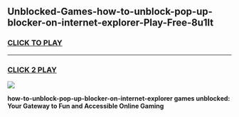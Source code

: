 
## Unblocked-Games-how-to-unblock-pop-up-blocker-on-internet-explorer-Play-Free-8u1lt
<h3>
<a href="https://premium76.site?title=how-to-unblock-pop-up-blocker-on-internet-explorer&ref=10A">CLICK TO PLAY</a></h3>
<hr>

<h3>
<a href="https://premium76.site?title=how-to-unblock-pop-up-blocker-on-internet-explorer&ref=10A">CLICK 2 PLAY</a>
  
</h3>

<a href="https://premium76.site?title=how-to-unblock-pop-up-blocker-on-internet-explorer&ref=10A"><img src="https://clearcache.store/games.png"></a>


**how-to-unblock-pop-up-blocker-on-internet-explorer games unblocked: Your Gateway to Fun and Accessible Online Gaming**
